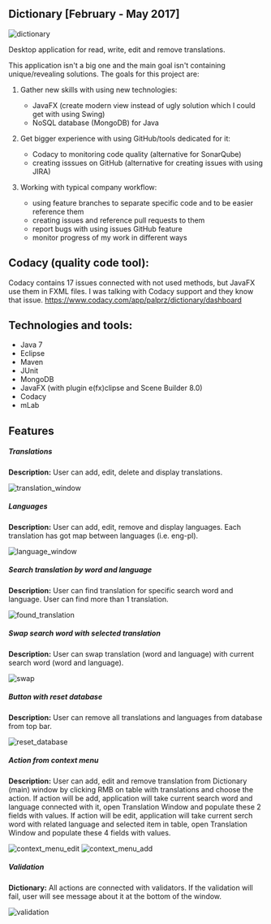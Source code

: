 ## Dictionary [February - May 2017]

![dictionary][dictionary]

Desktop application for read, write, edit and remove translations.

This application isn't a big one and the main goal isn't containing unique/revealing solutions. The goals for this project are:
1. Gather new skills with using new technologies:
	- JavaFX (create modern view instead of ugly solution which I could get with using Swing)
	- NoSQL database (MongoDB) for Java
  
2. Get bigger experience with using GitHub/tools dedicated for it:
	- Codacy to monitoring code quality (alternative for SonarQube)
	- creating isssues on GitHub (alternative for creating issues with using JIRA)
  
3. Working with typical company workflow:
	- using feature branches to separate specific code and to be easier reference them
	- creating issues and reference pull requests to them
	- report bugs with using issues GitHub feature
	- monitor progress of my work in different ways

## Codacy (quality code tool):
Codacy contains 17 issues connected with not used methods, but JavaFX use them in FXML files. I was talking with Codacy support and they know that issue.
https://www.codacy.com/app/palprz/dictionary/dashboard

## Technologies and tools:
- Java 7
- Eclipse
- Maven
- JUnit 
- MongoDB
- JavaFX (with plugin e(fx)clipse and Scene Builder 8.0)
- Codacy
- mLab

## Features

##### Translations
**Description:** User can add, edit, delete and display translations.

![translation_window][translation_window]

##### Languages
**Description:** User can add, edit, remove and display languages. Each translation has got map between languages (i.e. eng-pl).

![language_window][language_window]

##### Search translation by word and language
**Description:** User can find translation for specific search word and language. User can find more than 1 translation.

![found_translation][found_translation]

##### Swap search word with selected translation
**Description:** User can swap translation (word and language) with current search word (word and language).

![swap][swap]

##### Button with reset database
**Description:** User can remove all translations and languages from database from top bar.

![reset_database][reset_database]

##### Action from context menu
**Description:** User can add, edit and remove translation from Dictionary (main) window by clicking RMB on table with translations and choose the action. 
If action will be add, application will take current search word and language connected with it, open Translation Window and populate these 2 fields with values.
If action will be edit, application will take current serch word with related language and selected item in table, open Translation Window and populate these 4 fields with values.

![context_menu_edit][context_menu_edit]
![context_menu_add][context_menu_add]

##### Validation
**Dictionary:** All actions are connected with validators. If the validation will fail, user will see message about it at the bottom of the window.

![validation][validation]


[dictionary]: https://github.com/palprz/dictionary/blob/master/github-screenshots/dictionary.png
[translation_window]: https://github.com/palprz/dictionary/blob/master/github-screenshots/translation.png
[language_window]: https://github.com/palprz/dictionary/blob/master/github-screenshots/language.png
[found_translation]: https://github.com/palprz/dictionary/blob/master/github-screenshots/found_translation.png
[swap]: https://github.com/palprz/dictionary/blob/master/github-screenshots/swap.png
[reset_database]: https://github.com/palprz/dictionary/blob/master/github-screenshots/reset_database.png
[context_menu_edit]: https://github.com/palprz/dictionary/blob/master/github-screenshots/context_menu_edit.png
[context_menu_add]: https://github.com/palprz/dictionary/blob/master/github-screenshots/context_menu_add.png
[validation]: https://github.com/palprz/dictionary/blob/master/github-screenshots/validation.png